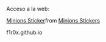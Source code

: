 Acceso a la web:

<div class="tenor-gif-embed" data-postid="18954582" data-share-method="host" data-aspect-ratio="1" data-width="100%"><a href="https://tenor.com/view/minions-gif-18954582">Minions Sticker</a>from <a href="https://tenor.com/search/minions-stickers">Minions Stickers</a></div> <script type="text/javascript" async src="https://tenor.com/embed.js"></script>

<a href="https://f1r0x.github.io/" style="text-decoration:none">f1r0x.github.io</a>  




